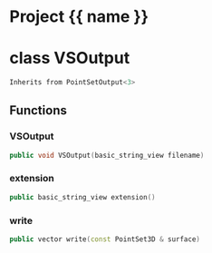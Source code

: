 <script setup>
import {useRoute} from 'vitepress'
const {path} = useRoute()
const tokens = path.split('/')
const words = tokens[2].split('-');
for (let i = 0; i < words.length; i++) {
    words[i] = words[i].charAt(0).toUpperCase() + words[i].slice(1);
    words[i] = words[i].replace('geode', 'Geode')
}
const name = words.join('-');
</script>
# Project {{ name }}

# class VSOutput


```cpp
Inherits from PointSetOutput<3>
```



## Functions

### VSOutput

```cpp
public void VSOutput(basic_string_view filename)
```


### extension

```cpp
public basic_string_view extension()
```


### write

```cpp
public vector write(const PointSet3D & surface)
```





